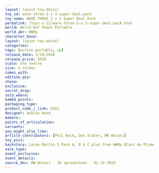 ```yaml
---
layout: layout-toy-detail 
toy_id: wave-three-3-x-3-super-deal-pack
toy_name: WAVE THREE 3 x 3 Super Deal Pack
permalink: /toys-1-12/wave-three-3-x-3-super-deal-pack.html
world: World War Robot Portable
world_abr: WWRp
character_base: 
layout: layout-toy-detail
categories: 
tags: [action portable, ap] 
release_date: 2/19/2010
release_price: $350 
scale: one twelve
size: 6 inches
comes_with: 
edition_qty: 
chase: 
exclusive: 
secret_drop: 
sold_where: 
bamba_points: 
packaging_type: 
product_code_/_link: 03X3
designer: Ashley Wood
makers: 
points_of_articulation: 
variants: 
you_might_also_like: 
article_contributors: [Phil Back, Don Slater, MW Wutasi]
toy_pics: 
backstory: Large Martin 3 Pack A, B & C plus free WWRp Blanc de Plume
sale_type: 
event_exclusive: 
event_details: 
source_doc: MW Wutasi - 3A spreadsheet - 01-15-2019
---
```

